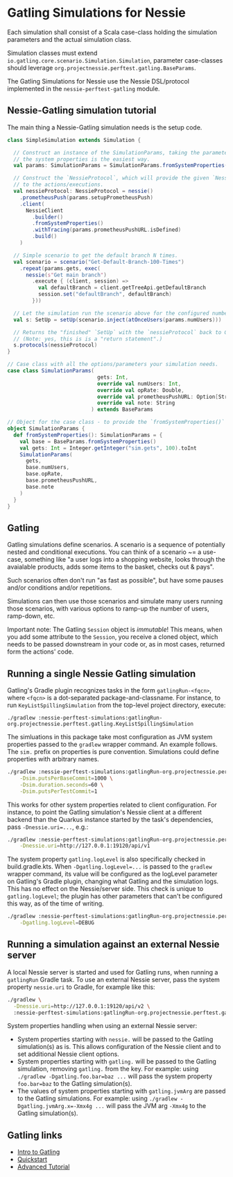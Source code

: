 # Gatling Simulations for Nessie

Each simulation shall consist of a Scala case-class holding the simulation parameters and
the actual simulation class.

Simulation classes must extend `io.gatling.core.scenario.Simulation.Simulation`,
parameter case-classes should leverage `org.projectnessie.perftest.gatling.BaseParams`.

The Gatling Simulations for Nessie use the Nessie DSL/protocol implemented in the 
`nessie-perftest-gatling` module.

## Nessie-Gatling simulation tutorial

The main thing a Nessie-Gatling simulation needs is the setup code.

```scala
class SimpleSimulation extends Simulation {

  // Construct an instance of the SimulationParams, taking the parameters from
  // the system properties is the easiest way.
  val params: SimulationParams = SimulationParams.fromSystemProperties()

  // Construct the `NessieProtocol`, which will provide the given `NessieClient`
  // to the actions/executions.
  val nessieProtocol: NessieProtocol = nessie()
    .prometheusPush(params.setupPrometheusPush)
    .client(
      NessieClient
        .builder()
        .fromSystemProperties()
        .withTracing(params.prometheusPushURL.isDefined)
        .build()
    )

  // Simple scenario to get the default branch N times.
  val scenario = scenario("Get-Default-Branch-100-Times")
    .repeat(params.gets, exec(
      nessie(s"Get main branch")
        .execute { (client, session) =>
          val defaultBranch = client.getTreeApi.getDefaultBranch
          session.set("defaultBranch", defaultBranch)
        }))

  // Let the simulation run the scenario above for the configured number of users.
  val s: SetUp = setUp(scenario.inject(atOnceUsers(params.numUsers)))

  // Returns the "finished" `SetUp` with the `nessieProtocol` back to Gatling.
  // (Note: yes, this is is a "return statement".) 
  s.protocols(nessieProtocol)
}

// Case class with all the options/parameters your simulation needs.
case class SimulationParams(
                             gets: Int,
                             override val numUsers: Int,
                             override val opRate: Double,
                             override val prometheusPushURL: Option[String],
                             override val note: String
                           ) extends BaseParams

// Object for the case class - to provide the `fromSystemProperties()` function.
object SimulationParams {
  def fromSystemProperties(): SimulationParams = {
    val base = BaseParams.fromSystemProperties()
    val gets: Int = Integer.getInteger("sim.gets", 100).toInt
    SimulationParams(
      gets,
      base.numUsers,
      base.opRate,
      base.prometheusPushURL,
      base.note
    )
  }
}
```

## Gatling

Gatling simulations define scenarios. A scenario is a sequence of potentially nested and conditional
executions. You can think of a scenario ~= a use-case, something like "a user logs into a shopping
website, looks through the avaialable products, adds some items to the basket, checks out & pays".

Such scenarios often don't run "as fast as possible", but have some pauses and/or conditions
and/or repetitions.

Simulations can then use those scenarios and simulate many users running those scenarios, with
various options to ramp-up the number of users, ramp-down, etc.

Important note: The Gatling `Session` object is _immutable_! This means, when you add some attribute
to the `Session`, you receive a cloned object, which needs to be passed downstream in your code or,
as in most cases, returned form the actions' code.

## Running a single Nessie Gatling simulation

Gatling's Gradle plugin recognizes tasks in the form `gatlingRun-<fqcn>`, where `<fqcn>` is a dot-separated package-and-classname.  For instance, to run `KeyListSpillingSimulation` from the top-level project directory, execute:

```
./gradlew :nessie-perftest-simulations:gatlingRun-org.projectnessie.perftest.gatling.KeyListSpillingSimulation

```

The simluations in this package take most configuration as JVM system properties passed to the `gradlew` wrapper command.  An example follows.  The `sim.` prefix on properties is pure convention.  Simulations could define properties with arbitrary names.

```bash
./gradlew :nessie-perftest-simulations:gatlingRun-org.projectnessie.perftest.gatling.KeyListSpillingSimulation \
	-Dsim.putsPerBaseCommit=1000 \
	-Dsim.duration.seconds=60 \
	-Dsim.putsPerTestCommit=1
```

This works for other system properties related to client configuration.  For instance, to point the Gatling simulation's Nessie client at a different backend than the Quarkus instance started by the task's dependencies, pass `-Dnessie.uri=...`, e.g.:

```bash
./gradlew :nessie-perftest-simulations:gatlingRun-org.projectnessie.perftest.gatling.KeyListSpillingSimulation \
	-Dnessie.uri=http://127.0.0.1:19120/api/v1
```

The system property `gatling.logLevel` is also specifically checked in build.gradle.kts.  When `-Dgatling.logLevel=...` is passed to the `gradlew` wrapper command, its value will be configured as the logLevel parameter on Gatling's Gradle plugin, changing what Gatling and the simulation logs.  This has no effect on the Nessie/server side.  This check is unique to `gatling.logLevel`; the plugin has other parameters that can't be configured this way, as of the time of writing.

```bash
./gradlew :nessie-perftest-simulations:gatlingRun-org.projectnessie.perftest.gatling.KeyListSpillingSimulation \
	-Dgatling.logLevel=DEBUG
```

## Running a simulation against an external Nessie server

A local Nessie server is started and used for Gatling runs, when running a `gatlingRun` Gradle task.
To use an external Nessie server, pass the system property `nessie.uri` to Gradle, for example like
this:

```bash
./gradlew \
  -Dnessie.uri=http://127.0.0.1:19120/api/v2 \
  :nessie-perftest-simulations:gatlingRun-org.projectnessie.perftest.gatling.CommitToBranchSimulation
```

System properties handling when using an external Nessie server:
* System properties starting with `nessie.` will be passed to the Gatling simulation(s) as is. This
  allows configuration of the Nessie client and to set additional Nessie client options.
* System properties starting with `gatling.` will be passed to the Gatling simulation, removing
  `gatling.` from the key. For example: using `./gradlew -Dgatling.foo.bar=baz ...` will pass the
  system property `foo.bar=baz` to the Gatling simulation(s).
* The values of system properties starting with `gatling.jvmArg` are passed to the Gatling
  simulations. For example: using `./gradlew -Dgatling.jvmArg.x=-Xmx4g ...` will pass the JVM arg
  `-Xmx4g` to the Gatling simulation(s).

## Gatling links

* [Intro to Gatling](https://www.baeldung.com/introduction-to-gatling)
* [Quickstart](https://gatling.io/docs/gatling/tutorials/quickstart/)
* [Advanced Tutorial](https://gatling.io/docs/gatling/tutorials/advanced/)
